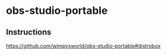 # obs-studio-portable

## Instructions

https://github.com/wimpysworld/obs-studio-portable#distrobox
